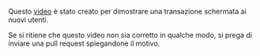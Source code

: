 Questo [video](https://youtu.be/9WJSMxag2I) è stato creato per dimostrare una transazione schermata ai nuovi utenti.

Se si ritiene che questo video non sia corretto in qualche modo, si prega di inviare una pull request spiegandone il motivo.